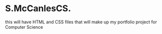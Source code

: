 # S.McCanlesCS.
this will have HTML and CSS files that will make up my portfolio project for Computer Science
